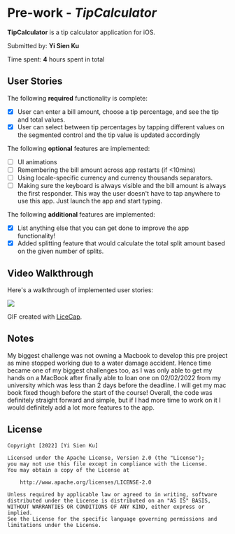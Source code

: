 # Pre-work - *TipCalculator*

**TipCalculator** is a tip calculator application for iOS.

Submitted by: **Yi Sien Ku**

Time spent: **4** hours spent in total

## User Stories

The following **required** functionality is complete:

* [x] User can enter a bill amount, choose a tip percentage, and see the tip and total values.
* [x] User can select between tip percentages by tapping different values on the segmented control and the tip value is updated accordingly

The following **optional** features are implemented:

* [ ] UI animations
* [ ] Remembering the bill amount across app restarts (if <10mins)
* [ ] Using locale-specific currency and currency thousands separators.
* [ ] Making sure the keyboard is always visible and the bill amount is always the first responder. This way the user doesn't have to tap anywhere to use this app. Just launch the app and start typing.

The following **additional** features are implemented:

- [x] List anything else that you can get done to improve the app functionality!
- [x] Added splitting feature that would calculate the total split amount based on the given number of splits.

## Video Walkthrough

Here's a walkthrough of implemented user stories:


![](https://i.imgur.com/W6BVdOw.gif)



GIF created with [LiceCap](http://www.cockos.com/licecap/).

## Notes

My biggest challenge was not owning a Macbook to develop this pre project as mine stopped working due to a water damage accident. Hence time became one of my biggest challenges too, as I was only able to get my hands on a MacBook after finally able to loan one on  02/02/2022 from my university which was less than 2 days before the deadline. I will get my mac book fixed though before the start of the course! Overall, the code was definitely straight forward and simple, but if I had more time to work on it I would definitely add a lot more features to the app.

## License

    Copyright [2022] [Yi Sien Ku]

    Licensed under the Apache License, Version 2.0 (the "License");
    you may not use this file except in compliance with the License.
    You may obtain a copy of the License at

        http://www.apache.org/licenses/LICENSE-2.0

    Unless required by applicable law or agreed to in writing, software
    distributed under the License is distributed on an "AS IS" BASIS,
    WITHOUT WARRANTIES OR CONDITIONS OF ANY KIND, either express or implied.
    See the License for the specific language governing permissions and
    limitations under the License.

